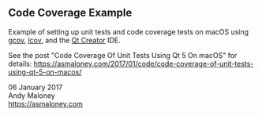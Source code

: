 Code Coverage Example
--

Example of setting up unit tests and code coverage tests on macOS using [gcov](https://gcc.gnu.org/onlinedocs/gcc/Gcov-Intro.html#Gcov-Intro), [lcov](http://ltp.sourceforge.net/coverage/lcov.php), and the [Qt Creator](https://www.qt.io/ide/) IDE.

See the post "Code Coverage Of Unit Tests Using Qt 5 On macOS" for details: https://asmaloney.com/2017/01/code/code-coverage-of-unit-tests-using-qt-5-on-macos/

06 January 2017  
Andy Maloney  
https://asmaloney.com
